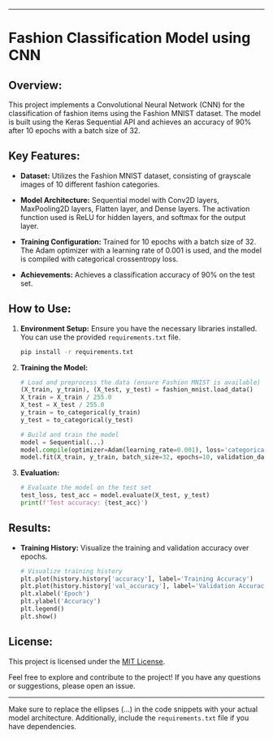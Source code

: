 
---

# Fashion Classification Model using CNN

## Overview:

This project implements a Convolutional Neural Network (CNN) for the classification of fashion items using the Fashion MNIST dataset. The model is built using the Keras Sequential API and achieves an accuracy of 90% after 10 epochs with a batch size of 32.

## Key Features:

- **Dataset:** Utilizes the Fashion MNIST dataset, consisting of grayscale images of 10 different fashion categories.
  
- **Model Architecture:** Sequential model with Conv2D layers, MaxPooling2D layers, Flatten layer, and Dense layers. The activation function used is ReLU for hidden layers, and softmax for the output layer.

- **Training Configuration:** Trained for 10 epochs with a batch size of 32. The Adam optimizer with a learning rate of 0.001 is used, and the model is compiled with categorical crossentropy loss.

- **Achievements:** Achieves a classification accuracy of 90% on the test set.

## How to Use:

1. **Environment Setup:** Ensure you have the necessary libraries installed. You can use the provided `requirements.txt` file.
  
   ```bash
   pip install -r requirements.txt
   ```

2. **Training the Model:**

   ```python
   # Load and preprocess the data (ensure Fashion MNIST is available)
   (X_train, y_train), (X_test, y_test) = fashion_mnist.load_data()
   X_train = X_train / 255.0
   X_test = X_test / 255.0
   y_train = to_categorical(y_train)
   y_test = to_categorical(y_test)

   # Build and train the model
   model = Sequential(...)
   model.compile(optimizer=Adam(learning_rate=0.001), loss='categorical_crossentropy', metrics=['accuracy'])
   model.fit(X_train, y_train, batch_size=32, epochs=10, validation_data=(X_test, y_test))
   ```

3. **Evaluation:**

   ```python
   # Evaluate the model on the test set
   test_loss, test_acc = model.evaluate(X_test, y_test)
   print(f'Test accuracy: {test_acc}')
   ```

## Results:

- **Training History:** Visualize the training and validation accuracy over epochs.

   ```python
   # Visualize training history
   plt.plot(history.history['accuracy'], label='Training Accuracy')
   plt.plot(history.history['val_accuracy'], label='Validation Accuracy')
   plt.xlabel('Epoch')
   plt.ylabel('Accuracy')
   plt.legend()
   plt.show()
   ```

## License:

This project is licensed under the [MIT License](LICENSE).

Feel free to explore and contribute to the project! If you have any questions or suggestions, please open an issue.

---

Make sure to replace the ellipses (...) in the code snippets with your actual model architecture. Additionally, include the `requirements.txt` file if you have dependencies.
